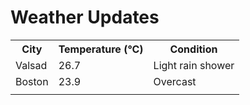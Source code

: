 # Weather Updates

<!-- WEATHER-UPDATE-START -->
<table><tr><th>City</th><th>Temperature (°C)</th><th>Condition</th></tr><tr><td>Valsad</td><td>26.7</td><td>Light rain shower</td></tr><tr><td>Boston</td><td>23.9</td><td>Overcast</td></tr><tr><td></td><td></td><td></td></tr></table>
<!-- WEATHER-UPDATE-END -->
